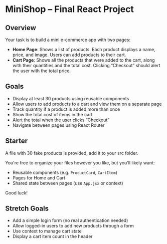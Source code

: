 # MiniShop – Final React Project

## Overview

Your task is to build a mini e-commerce app with two pages:

- **Home Page**: Shows a list of products. Each product displays a name, price, and image. Users can add products to their cart.
- **Cart Page**: Shows all the products that were added to the cart, along with their quantities and the total cost. Clicking “Checkout” should alert the user with the total price.

## Goals

- Display at least 30 products using reusable components
- Allow users to add products to a cart and view them on a separate page
- Track quantity if a product is added more than once
- Show the total cost of items in the cart
- Alert the total when the user clicks “Checkout”
- Navigate between pages using React Router

## Starter

A file with 30 fake products is provided, add it to your src folder.

You're free to organize your files however you like, but you’ll likely want:
- Reusable components (e.g. `ProductCard`, `CartItem`)
- Pages for Home and Cart
- Shared state between pages (use `App.jsx` or context)

Good luck!

## Stretch Goals

- Add a simple login form (no real authentication needed)
- Allow logged-in users to add new products through a form
- Use context to manage cart state
- Display a cart item count in the header
